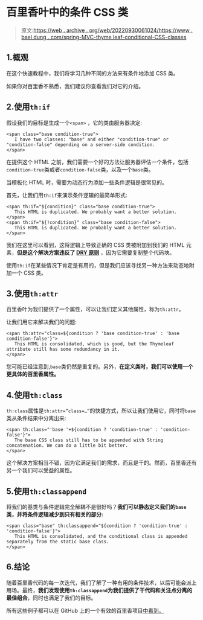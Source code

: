 # 百里香叶中的条件 CSS 类

> 原文:[https://web . archive . org/web/20220930061024/https://www . bael dung . com/spring-MVC-thyme leaf-conditional-CSS-classes](https://web.archive.org/web/20220930061024/https://www.baeldung.com/spring-mvc-thymeleaf-conditional-css-classes)

## 1.概观

在这个快速教程中，我们将学习几种不同的方法来有条件地添加 CSS 类。

如果你对百里香不熟悉，我们建议你查看我们对它的介绍。

## 2.使用`th:if`

假设我们的目标是生成一个`<span>` ，它的类由服务器决定:

```
<span class="base condition-true">
   I have two classes: "base" and either "condition-true" or "condition-false" depending on a server-side condition.
</span>
```

在提供这个 HTML 之前，我们需要一个好的方法让服务器评估一个条件，包括`condition-true`类或者`condition-false`类，以及一个`base`类。

当模板化 HTML 时，需要为动态行为添加一些条件逻辑是很常见的。

首先，让我们用`th:if`来演示条件逻辑的最简单形式:

```
<span th:if="${condition}" class="base condition-true">
   This HTML is duplicated. We probably want a better solution.
</span>
<span th:if="${!condition}" class="base condition-false">
   This HTML is duplicated. We probably want a better solution.
</span>
```

我们在这里可以看到，这将逻辑上导致正确的 CSS 类被附加到我们的 HTML 元素，**但是这个解决方案违反了 [DRY 原则](/web/20220926192146/https://www.baeldung.com/java-clean-code)** ，因为它需要复制整个代码块。

使用`th:if`在某些情况下肯定是有用的，但是我们应该寻找另一种方法来动态地附加一个 CSS 类。

## 3.使用`th:attr`

百里香叶为我们提供了一个属性，可以让我们定义其他属性，称为`th:attr`。

让我们用它来解决我们的问题:

```
<span th:attr="class=${condition ? 'base condition-true' : 'base condition-false'}">
   This HTML is consolidated, which is good, but the Thymeleaf attribute still has some redundancy in it.
</span>
```

您可能已经注意到,`base`类仍然是重复的。另外，**在定义类时，我们可以使用一个更具体的百里香属性。**

## 4.使用`th:class`

`th:class`属性是`th:attr=”class=…”`的快捷方式，所以让我们使用它，同时将`base`类从条件结果中分离出来:

```
<span th:class="'base '+${condition ? 'condition-true' : 'condition-false'}">
   The base CSS class still has to be appended with String concatenation. We can do a little bit better.
</span>
```

这个解决方案相当不错，因为它满足我们的需求，而且是干的。然而，百里香还有另一个我们可以受益的属性。

## 5.使用`th:classappend`

将我们的基类与条件逻辑完全解耦不是很好吗？**我们可以静态定义我们的`base`类，并将条件逻辑减少到只有相关的部分:**

```
<span class="base" th:classappend="${condition ? 'condition-true' : 'condition-false'}">
   This HTML is consolidated, and the conditional class is appended separately from the static base class.
</span>
```

## 6.结论

随着百里香代码的每一次迭代，我们了解了一种有用的条件技术，以后可能会派上用场。最终，**我们发现使用`th:classappend`为我们提供了干代码和关注点分离的最佳组合**，同时也满足了我们的目标。

所有这些例子都可以在 GitHub 上的一个有效的百里香项目[中看到。](https://web.archive.org/web/20220926192146/https://github.com/eugenp/tutorials/tree/master/spring-web-modules/spring-thymeleaf-3)